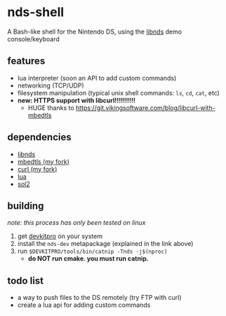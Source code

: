 # nds-shell
A Bash-like shell for the Nintendo DS, using the [libnds](https://github.com/devkitPro/libnds) demo console/keyboard

## features
- lua interpreter (soon an API to add custom commands)
- networking (TCP/UDP)
- filesystem manipulation (typical unix shell commands: `ls`, `cd`, `cat`, etc)
- **new: HTTPS support with libcurl!!!!!!!!!!**
  - HUGE thanks to https://git.vikingsoftware.com/blog/libcurl-with-mbedtls

## dependencies
- [libnds](https://github.com/devkitPro/libnds)
- [mbedtls (my fork)](https://github.com/trustytrojan/mbedtls/tree/3.6.4-nds)
- [curl (my fork)](https://github.com/trustytrojan/curl/tree/8.15.0-mbedtls)
- [lua](https://lua.org)
- [sol2](https://github.com/ThePhD/sol2)

## building
*note: this process has only been tested on linux*

1. get [devkitpro](https://devkitpro.org/wiki/Getting_Started) on your system
2. install the `nds-dev` metapackage (explained in the link above)
3. run `$DEVKITPRO/tools/bin/catnip -Tnds -j$(nproc)`
	- **do NOT run cmake. you must run catnip.**

## todo list
- a way to push files to the DS remotely (try FTP with curl)
- create a lua api for adding custom commands
